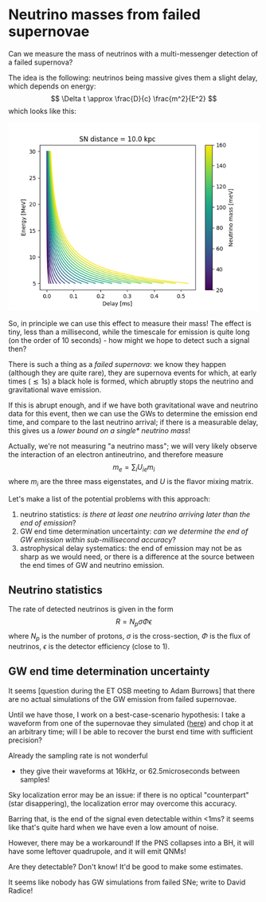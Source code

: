# Neutrino masses from failed supernovae

Can we measure the mass of neutrinos with a multi-messenger detection of a failed supernova?

The idea is the following: neutrinos being massive gives them a slight delay, which depends on energy: 
$$ \Delta t \approx \frac{D}{c} \frac{m^2}{E^2}
$$
which looks like this:

![figure](delays.png)

So, in principle we can use this effect to measure their mass! 
The effect is tiny, less than a millisecond, while the timescale for emission 
is quite long (on the order of 10 seconds) - how might we hope to detect such a signal then?

There is such a thing as a _failed supernova_: we know they happen (although they are quite rare),
they are supernova events for which, at early times ($\lesssim 1 \text{s}$) a black hole is formed,
which abruptly stops the neutrino and gravitational wave emission.

If this is abrupt enough, and if we have both gravitational wave and neutrino data for this event, 
then we can use the GWs to determine the emission end time, and compare to the last neutrino arrival;
if there is a measurable delay, this gives us a _lower bound on a single* neutrino mass_!

Actually, we're not measuring "a neutrino mass"; we will very likely observe the interaction 
of an electron antineutrino, and therefore measure 
$$ m_e = \sum _{i} U_{i e} m_i
$$
where $m_i$ are the three mass eigenstates, and $U$ is the flavor mixing matrix.

Let's make a list of the potential problems with this approach:

1. neutrino statistics: _is there at least one neutrino arriving later than the end of emission_?
1. GW end time determination uncertainty: _can we determine the end of GW emission within sub-millisecond accuracy_?
1. astrophysical delay systematics: the end of emission may not be as sharp as we would need,
   or there is a difference at the source between the end times of GW and neutrino emission.

## Neutrino statistics

The rate of detected neutrinos is given in the form 
$$ R = N_p \sigma \Phi \epsilon 
$$
where $N_p$ is the number of protons, $\sigma$ is the cross-section, $\Phi$ is the flux of neutrinos, $\epsilon$ is the detector efficiency (close to 1). 

## GW end time determination uncertainty

It seems [question during the ET OSB meeting to Adam Burrows] that there are no actual simulations
of the GW emission from failed supernovae. 

Until we have those, I work on a best-case-scenario hypothesis: I take a waveform from one of the 
supernovae they simulated ([here](https://arxiv.org/abs/1812.07703)) and chop it at an arbitrary time;
will I be able to recover the burst end time with sufficient precision?

Already the sampling rate is not wonderful 
- they give their waveforms at 16kHz, or 62.5microseconds between samples!

Sky localization error may be an issue: if there is no optical "counterpart"
(star disappering), the localization error may overcome this accuracy.

Barring that, is the end of the signal even detectable within <1ms? 
it seems like that's quite hard when we have even a low amount of noise. 

However, there may be a workaround! 
If the PNS collapses into a BH, it will have some leftover quadrupole, 
and it will emit QNMs! 

Are they detectable? Don't know! 
It'd be good to make some estimates.

It seems like nobody has GW simulations from failed SNe; write to David Radice! 
